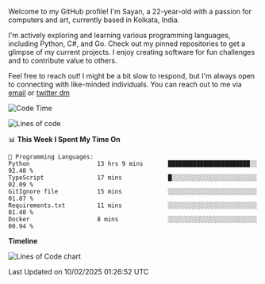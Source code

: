 Welcome to my GitHub profile! I'm Sayan, a 22-year-old with a passion for computers and art, currently based in Kolkata, India.

I'm actively exploring and learning various programming languages, including Python, C#, and Go. Check out my pinned repositories to get a glimpse of my current projects. I enjoy creating software for fun challenges and to contribute value to others.

Feel free to reach out! I might be a bit slow to respond, but I'm always open to connecting with like-minded individuals. You can reach out to me via [email](mailto:me@sayanbiswas.in) or [twitter dm](https://twitter.com/TheDankDel)

<!--START_SECTION:waka-->
![Code Time](http://img.shields.io/badge/Code%20Time-2%2C072%20hrs%2033%20mins-blue)

![Lines of code](https://img.shields.io/badge/From%20Hello%20World%20I%27ve%20Written-6.8%20million%20lines%20of%20code-blue)

📊 **This Week I Spent My Time On** 

```text
💬 Programming Languages: 
Python                   13 hrs 9 mins       ███████████████████████░░   92.48 % 
TypeScript               17 mins             █░░░░░░░░░░░░░░░░░░░░░░░░   02.09 % 
GitIgnore file           15 mins             ░░░░░░░░░░░░░░░░░░░░░░░░░   01.87 % 
Requirements.txt         11 mins             ░░░░░░░░░░░░░░░░░░░░░░░░░   01.40 % 
Docker                   8 mins              ░░░░░░░░░░░░░░░░░░░░░░░░░   00.94 % 
```

**Timeline**

![Lines of Code chart](https://raw.githubusercontent.com/Dank-del/Dank-del/main/assets/bar_graph.png)


 Last Updated on 10/02/2025 01:26:52 UTC
<!--END_SECTION:waka-->
